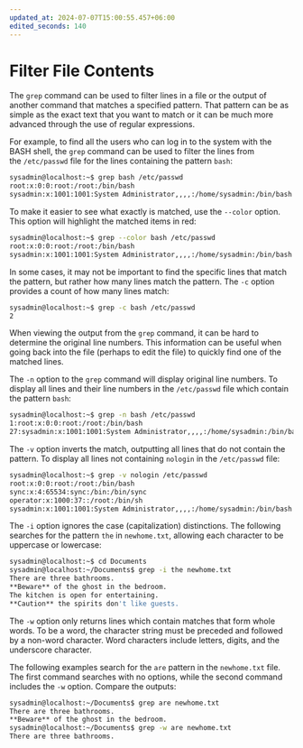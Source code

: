 ```yaml
---
updated_at: 2024-07-07T15:00:55.457+06:00
edited_seconds: 140
---
```

# Filter File Contents

The `grep` command can be used to filter lines in a file or the output of another command that matches a specified pattern. That pattern can be as simple as the exact text that you want to match or it can be much more advanced through the use of regular expressions.

For example, to find all the users who can log in to the system with the BASH shell, the `grep` command can be used to filter the lines from the `/etc/passwd` file for the lines containing the pattern `bash`:
```bash
sysadmin@localhost:~$ grep bash /etc/passwd
root:x:0:0:root:/root:/bin/bash
sysadmin:x:1001:1001:System Administrator,,,,:/home/sysadmin:/bin/bash
```
To make it easier to see what exactly is matched, use the `--color` option. This option will highlight the matched items in red:

```bash
sysadmin@localhost:~$ grep --color bash /etc/passwd
root:x:0:0:root:/root:/bin/bash
sysadmin:x:1001:1001:System Administrator,,,,:/home/sysadmin:/bin/bash
```

In some cases, it may not be important to find the specific lines that match the pattern, but rather how many lines match the pattern. The `-c` option provides a count of how many lines match:

```bash
sysadmin@localhost:~$ grep -c bash /etc/passwd
2
```

When viewing the output from the `grep` command, it can be hard to determine the original line numbers. This information can be useful when going back into the file (perhaps to edit the file) to quickly find one of the matched lines.

The `-n` option to the `grep` command will display original line numbers. To display all lines and their line numbers in the `/etc/passwd` file which contain the pattern `bash`:

```bash
sysadmin@localhost:~$ grep -n bash /etc/passwd                          
1:root:x:0:0:root:/root:/bin/bash                                       
27:sysadmin:x:1001:1001:System Administrator,,,,:/home/sysadmin:/bin/bash
```

The `-v` option inverts the match, outputting all lines that do not contain the pattern. To display all lines not containing `nologin` in the `/etc/passwd` file:

```bash
sysadmin@localhost:~$ grep -v nologin /etc/passwd
root:x:0:0:root:/root:/bin/bash
sync:x:4:65534:sync:/bin:/bin/sync
operator:x:1000:37::/root:/bin/sh
sysadmin:x:1001:1001:System Administrator,,,,:/home/sysadmin:/bin/bash
```

The `-i` option ignores the case (capitalization) distinctions. The following searches for the pattern `the` in `newhome.txt`, allowing each character to be uppercase or lowercase:

```bash
sysadmin@localhost:~$ cd Documents
sysadmin@localhost:~/Documents$ grep -i the newhome.txt
There are three bathrooms.
**Beware** of the ghost in the bedroom.
The kitchen is open for entertaining.
**Caution** the spirits don't like guests.
```

The `-w` option only returns lines which contain matches that form whole words. To be a word, the character string must be preceded and followed by a non-word character. Word characters include letters, digits, and the underscore character.

The following examples search for the `are` pattern in the `newhome.txt` file. The first command searches with no options, while the second command includes the `-w` option. Compare the outputs:

```bash
sysadmin@localhost:~/Documents$ grep are newhome.txt
There are three bathrooms.
**Beware** of the ghost in the bedroom.
sysadmin@localhost:~/Documents$ grep -w are newhome.txt
There are three bathrooms.
```